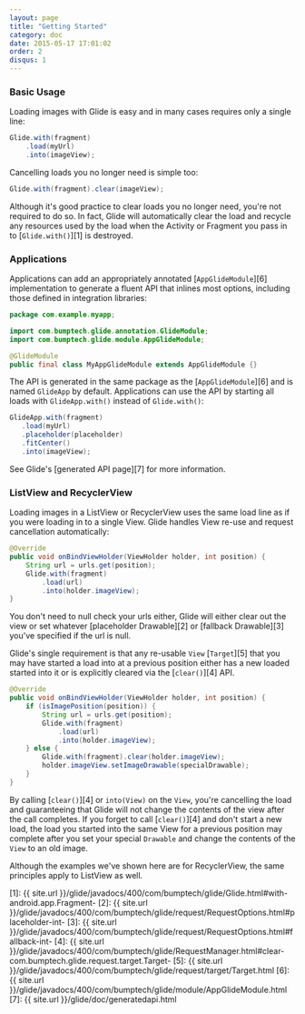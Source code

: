 ```yaml
---
layout: page
title: "Getting Started"
category: doc
date: 2015-05-17 17:01:02
order: 2
disqus: 1
---
```


### Basic Usage

Loading images with Glide is easy and in many cases requires only a single line:

```java
Glide.with(fragment)
    .load(myUrl)
    .into(imageView);
```

Cancelling loads you no longer need is simple too:

```java
Glide.with(fragment).clear(imageView);
```

Although it's good practice to clear loads you no longer need, you're not required to do so. In fact, Glide will automatically clear the load and recycle any resources used by the load when the Activity or Fragment you pass in to [``Glide.with()``][1] is destroyed.

### Applications

Applications can add an appropriately annotated [``AppGlideModule``][6] implementation to generate a fluent API that inlines most options, including those defined in integration libraries:

```java
package com.example.myapp;

import com.bumptech.glide.annotation.GlideModule;
import com.bumptech.glide.module.AppGlideModule;

@GlideModule
public final class MyAppGlideModule extends AppGlideModule {}
```

The API is generated in the same package as the [``AppGlideModule``][6] and is named ``GlideApp`` by default. Applications can use the API by starting all loads with ``GlideApp.with()`` instead of ``Glide.with()``:

```java
GlideApp.with(fragment)
   .load(myUrl)
   .placeholder(placeholder)
   .fitCenter()
   .into(imageView);
```

See Glide's [generated API page][7] for more information.

### ListView and RecyclerView

Loading images in a ListView or RecyclerView uses the same load line as if you were loading in to a single View. Glide handles View re-use and request cancellation automatically:

```java
@Override
public void onBindViewHolder(ViewHolder holder, int position) {
    String url = urls.get(position);
    Glide.with(fragment)
        .load(url)
        .into(holder.imageView);
}
```

You don't need to null check your urls either, Glide will either clear out the view or set whatever [placeholder Drawable][2] or [fallback Drawable][3] you've specified if the url is null.


Glide's single requirement is that any re-usable ``View`` [``Target``][5] that you may have started a load into at a previous position either has a new loaded started into it or is explicitly cleared via the [``clear()``][4] API.

```java
@Override
public void onBindViewHolder(ViewHolder holder, int position) {
    if (isImagePosition(position)) {
        String url = urls.get(position);
        Glide.with(fragment)
            .load(url)
            .into(holder.imageView);
    } else {
        Glide.with(fragment).clear(holder.imageView);
        holder.imageView.setImageDrawable(specialDrawable);
    }
}
```

By calling [``clear()``][4] or ``into(View)`` on the ``View``, you're cancelling the load and guaranteeing that Glide will not change the contents of the view after the call completes. If you forget to call [``clear()``][4] and don't start a new load, the load you started into the same View for a previous position may complete after you set your special ``Drawable`` and change the contents of the ``View`` to an old image. 

Although the examples we've shown here are for RecyclerView, the same principles apply to ListView as well.

[1]: {{ site.url }}/glide/javadocs/400/com/bumptech/glide/Glide.html#with-android.app.Fragment-
[2]: {{ site.url }}/glide/javadocs/400/com/bumptech/glide/request/RequestOptions.html#placeholder-int-
[3]: {{ site.url }}/glide/javadocs/400/com/bumptech/glide/request/RequestOptions.html#fallback-int-
[4]: {{ site.url }}/glide/javadocs/400/com/bumptech/glide/RequestManager.html#clear-com.bumptech.glide.request.target.Target-
[5]: {{ site.url }}/glide/javadocs/400/com/bumptech/glide/request/target/Target.html
[6]: {{ site.url }}/glide/javadocs/400/com/bumptech/glide/module/AppGlideModule.html
[7]: {{ site.url }}/glide/doc/generatedapi.html
